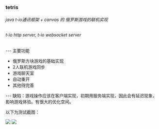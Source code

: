 ### tetris

###### java t-io通讯框架 + canvas 的 俄罗斯游戏的联机实现
###### t-io http server, t-io websocket server

--- 主要功能
* 俄罗斯方块游戏的基础实现
* 2人联机游戏同步
* 游戏聊天室
* 自动重开
* 其他待完善

--- 缺陷：游戏操作应该在客户端实现，初期用服务端实现，因此会有延迟现象，影响游戏体验。有很大的优化空间。

以下为测试截图：

![](http://img1.gurucv.com/image/2018/3/12/6c493b85fabf4113a2ebd9e4aa1d9c4d.png)
![](http://img1.gurucv.com/image/2018/3/12/d8337e47542a4cd3acd574ab4bc9d8de.png?t=1)

